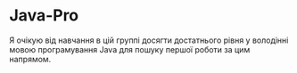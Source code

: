 # Java-Pro
Я очікую від навчання в цій группі досягти достатнього рівня у володінні мовою програмування Java для пошуку першої роботи за цим напрямом.
